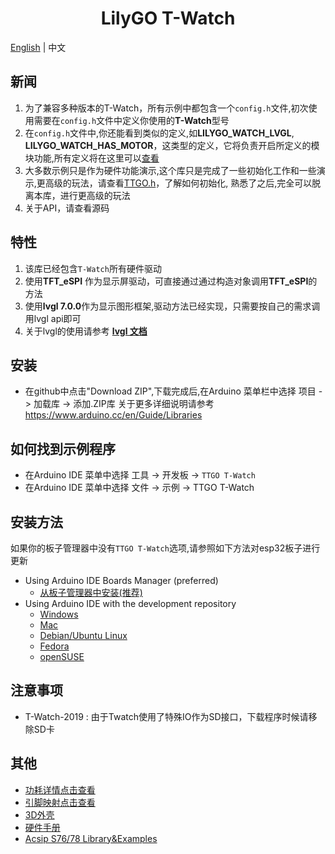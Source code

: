 <h1 align = "center">LilyGO T-Watch</h1>

[English](../README.MD) | 中文


<h2 align = "left">新闻</h2>

1. 为了兼容多种版本的T-Watch，所有示例中都包含一个`config.h`文件,初次使用需要在`config.h`文件中定义你使用的**T-Watch**型号
2. 在`config.h`文件中,你还能看到类似的定义,如**LILYGO_WATCH_LVGL**,  **LILYGO_WATCH_HAS_MOTOR**，这类型的定义，它将负责开启所定义的模块功能,所有定义将在这里可以[查看](./defined_cn.md)
3. 大多数示例只是作为硬件功能演示,这个库只是完成了一些初始化工作和一些演示,更高级的玩法，请查看[TTGO.h](https://github.com/Xinyuan-LilyGO/TTGO_TWatch_Library/blob/master/src/TTGO.h)，了解如何初始化, 熟悉了之后,完全可以脱离本库，进行更高级的玩法
4. 关于API，请查看源码


<h2 align = "left">特性</h2>

1. 该库已经包含`T-Watch`所有硬件驱动
2. 使用**TFT_eSPI** 作为显示屏驱动，可直接通过通过构造对象调用**TFT_eSPI**的方法
3. 使用**lvgl 7.0.0**作为显示图形框架,驱动方法已经实现，只需要按自己的需求调用lvgl api即可
4. 关于lvgl的使用请参考 **[lvgl 文档](https://docs.lvgl.io/v6/en/html/)**
  

<h2 align = "left">安装</h2>

- 在github中点击"Download ZIP",下载完成后,在Arduino 菜单栏中选择 项目 -> 加载库 -> 添加.ZIP库 
关于更多详细说明请参考 https://www.arduino.cc/en/Guide/Libraries

<h2 align = "left">如何找到示例程序</h2>

- 在Arduino IDE 菜单中选择 工具 -> 开发板 ->  `TTGO T-Watch`
- 在Arduino IDE 菜单中选择 文件 -> 示例 -> TTGO T-Watch
  
<h2 align = "left">安装方法</h2>

如果你的板子管理器中没有`TTGO T-Watch`选项,请参照如下方法对esp32板子进行更新
  - Using Arduino IDE Boards Manager (preferred)
    + [从板子管理器中安装(推荐)](docs/arduino-ide/boards_manager.md)
  - Using Arduino IDE with the development repository
    + [Windows](docs/arduino-ide/windows.md)
    + [Mac](docs/arduino-ide/mac.md)
    + [Debian/Ubuntu Linux](docs/arduino-ide/debian_ubuntu.md)
    + [Fedora](docs/arduino-ide/fedora.md)
    + [openSUSE](docs/arduino-ide/opensuse.md)
  
<h2 align = "left">注意事项</h2>

- T-Watch-2019 : 由于Twatch使用了特殊IO作为SD接口，下载程序时候请移除SD卡

<h2 align = "left">其他</h2>

- [功耗详情点击查看](../docs/power.md)
- [引脚映射点击查看](../docs/pinmap.md)
- [3D外壳](https://github.com/Xinyuan-LilyGO/LilyGo-TWatch-DataSheet/tree/master/3DSHELL)
- [硬件手册](https://github.com/Xinyuan-LilyGO/LilyGo-TWatch-DataSheet)
- [Acsip S76/78 Library&Examples](https://github.com/lewisxhe/Acsip-S7xG-Library)

